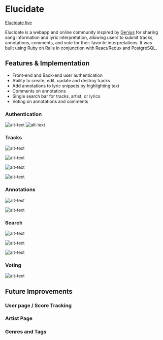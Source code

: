 # Elucidate

[Elucidate live](https://elucidate-me.herokuapp.com/#/ "Elucidate")

Elucidate is a webapp and online community inspired by [Genius](genius.com) for sharing song information and lyric interpretation, allowing users to submit tracks, annotations, comments, and vote for their favorite interpretations.  It was built using Ruby on Rails in conjunction with React/Redux and PostgreSQL.

## Features & Implementation

* Front-end and Back-end user authentication
* Ability to create, edit, update and destroy tracks
* Add annotations to lyric snippets by highlighting text
* Comments on annotations
* Single search bar for tracks, artist, or lyrics
* Voting on annotations and comments

### Authentication

![alt-text](https://s3-us-west-1.amazonaws.com/elucidate-dev/production-readme-pics/Elucidate+Sign+Up.png "Sign Up Form") ![alt-text](https://s3-us-west-1.amazonaws.com/elucidate-dev/production-readme-pics/Elucidate+Log+In.png "Log In")


### Tracks

![alt-text](https://s3-us-west-1.amazonaws.com/elucidate-dev/production-readme-pics/Track+Index.png "Track Index")

![alt-text](https://s3-us-west-1.amazonaws.com/elucidate-dev/production-readme-pics/Track+Show+Page.png "Track Show")

![alt-text](https://s3-us-west-1.amazonaws.com/elucidate-dev/production-readme-pics/Add+Track+Form.png "Add Track")

![alt-text](https://s3-us-west-1.amazonaws.com/elucidate-dev/production-readme-pics/Edit+Track+Form.png "Edit Track")

### Annotations

![alt-text](https://s3-us-west-1.amazonaws.com/elucidate-dev/production-readme-pics/Adding+Annotations+Elucidate.gif "Adding annotaion")

![alt-text](https://s3-us-west-1.amazonaws.com/elucidate-dev/production-readme-pics/Annotation+show.png "Annotation Show")

### Search

![alt-text](https://s3-us-west-1.amazonaws.com/elucidate-dev/production-readme-pics/Fuzzy+search.gif "Fuzzy Title Search")

![alt-text](https://s3-us-west-1.amazonaws.com/elucidate-dev/production-readme-pics/Artist+Fuzzy+Search.gif "Fuzzy Artist Search")

![alt-text](https://s3-us-west-1.amazonaws.com/elucidate-dev/production-readme-pics/Lyrics+search.gif "Lyric Search")


### Voting

![alt-text](https://s3-us-west-1.amazonaws.com/elucidate-dev/production-readme-pics/Voting.gif "Voting")

## Future Improvements

### User page / Score Tracking

### Artist Page

### Genres and Tags
